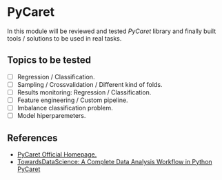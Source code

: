# PyCaret

In this module will be reviewed and tested *PyCaret* library and finally built tools / solutions to be used in real tasks.

## Topics to be tested
- [ ] Regression / Classification.
- [ ] Sampling / Crossvalidation / Different kind of folds.
- [ ] Results monitoring: Regression / Classification.
- [ ] Feature engineering / Custom pipeline.
- [ ] Imbalance classification problem.
- [ ] Model hiperparemeters.

## References
- [PyCaret Official Homepage.](https://pycaret.gitbook.io/docs/)
- [TowardsDataScience: A Complete Data Analysis Workflow in Python PyCaret](https://towardsdatascience.com/a-complete-data-analysis-workflow-in-python-pycaret-9a13c0fa51d4)